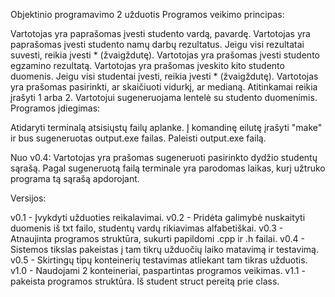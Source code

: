 Objektinio programavimo 2 užduotis Programos veikimo principas:

Vartotojas yra paprašomas įvesti studento vardą, pavardę. Vartotojas yra paprašomas įvesti studento namų darbų rezultatus. Jeigu visi rezultatai suvesti, reikia įvesti * (žvaigždutę). Vartotojas yra prašomas įvesti studento egzamino rezultatą. Vartotojas yra prašomas įveskito kito studento duomenis. Jeigu visi studentai įvesti, reikia įvesti * (žvaigždutę). Vartotojas yra prašomas pasirinkti, ar skaičiuoti vidurkį, ar medianą. Atitinkamai reikia įrašyti 1 arba 2. Vartotojui sugeneruojama lentelė su studento duomenimis. Programos įdiegimas:

Atidaryti terminalą atsisiųstų failų aplanke. Į komandinę eilutę įrašyti "make" ir bus sugeneruotas output.exe failas. Paleisti output.exe failą.

Nuo v0.4: Vartotojas yra prašomas sugeneruoti pasirinkto dydžio studentų sąrašą. Pagal sugeneruotą failą terminale yra parodomas laikas, kurį užtruko programa tą sąrašą apdorojant.

Versijos:

v0.1 - Įvykdyti užduoties reikalavimai. v0.2 - Pridėta galimybė nuskaityti duomenis iš txt failo, studentų vardų rikiavimas alfabetiškai. v0.3 - Atnaujinta programos struktūra, sukurti papildomi .cpp ir .h failai. v0.4 - Sistemos tikslas pakeistas į tam tikrų užduočių laiko matavimą ir testavimą. v0.5 - Skirtingų tipų konteinerių testavimas atliekant tam tikras užduotis. v1.0 - Naudojami 2 konteineriai, paspartintas programos veikimas. v1.1 - pakeista programos struktūra. Iš student struct pereitą prie class.


